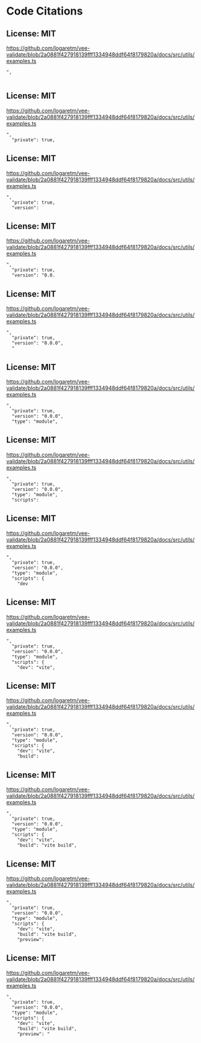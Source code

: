 # Code Citations

## License: MIT
https://github.com/logaretm/vee-validate/blob/2a0881f427918139fff1334948ddf64f8179820a/docs/src/utils/examples.ts

```
",
  
```


## License: MIT
https://github.com/logaretm/vee-validate/blob/2a0881f427918139fff1334948ddf64f8179820a/docs/src/utils/examples.ts

```
",
  "private": true,
```


## License: MIT
https://github.com/logaretm/vee-validate/blob/2a0881f427918139fff1334948ddf64f8179820a/docs/src/utils/examples.ts

```
",
  "private": true,
  "version":
```


## License: MIT
https://github.com/logaretm/vee-validate/blob/2a0881f427918139fff1334948ddf64f8179820a/docs/src/utils/examples.ts

```
",
  "private": true,
  "version": "0.0.
```


## License: MIT
https://github.com/logaretm/vee-validate/blob/2a0881f427918139fff1334948ddf64f8179820a/docs/src/utils/examples.ts

```
",
  "private": true,
  "version": "0.0.0",
  "
```


## License: MIT
https://github.com/logaretm/vee-validate/blob/2a0881f427918139fff1334948ddf64f8179820a/docs/src/utils/examples.ts

```
",
  "private": true,
  "version": "0.0.0",
  "type": "module",
```


## License: MIT
https://github.com/logaretm/vee-validate/blob/2a0881f427918139fff1334948ddf64f8179820a/docs/src/utils/examples.ts

```
",
  "private": true,
  "version": "0.0.0",
  "type": "module",
  "scripts":
```


## License: MIT
https://github.com/logaretm/vee-validate/blob/2a0881f427918139fff1334948ddf64f8179820a/docs/src/utils/examples.ts

```
",
  "private": true,
  "version": "0.0.0",
  "type": "module",
  "scripts": {
    "dev
```


## License: MIT
https://github.com/logaretm/vee-validate/blob/2a0881f427918139fff1334948ddf64f8179820a/docs/src/utils/examples.ts

```
",
  "private": true,
  "version": "0.0.0",
  "type": "module",
  "scripts": {
    "dev": "vite",
```


## License: MIT
https://github.com/logaretm/vee-validate/blob/2a0881f427918139fff1334948ddf64f8179820a/docs/src/utils/examples.ts

```
",
  "private": true,
  "version": "0.0.0",
  "type": "module",
  "scripts": {
    "dev": "vite",
    "build":
```


## License: MIT
https://github.com/logaretm/vee-validate/blob/2a0881f427918139fff1334948ddf64f8179820a/docs/src/utils/examples.ts

```
",
  "private": true,
  "version": "0.0.0",
  "type": "module",
  "scripts": {
    "dev": "vite",
    "build": "vite build",
```


## License: MIT
https://github.com/logaretm/vee-validate/blob/2a0881f427918139fff1334948ddf64f8179820a/docs/src/utils/examples.ts

```
",
  "private": true,
  "version": "0.0.0",
  "type": "module",
  "scripts": {
    "dev": "vite",
    "build": "vite build",
    "preview":
```


## License: MIT
https://github.com/logaretm/vee-validate/blob/2a0881f427918139fff1334948ddf64f8179820a/docs/src/utils/examples.ts

```
",
  "private": true,
  "version": "0.0.0",
  "type": "module",
  "scripts": {
    "dev": "vite",
    "build": "vite build",
    "preview": "
```

